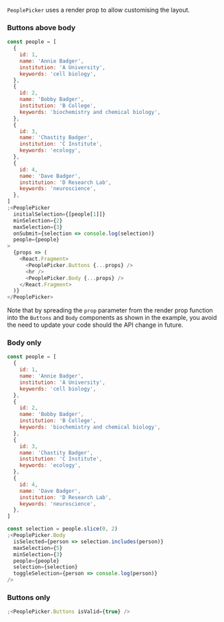 `PeoplePicker` uses a render prop to allow customising the layout.

### Buttons above body

```js
const people = [
  {
    id: 1,
    name: 'Annie Badger',
    institution: 'A University',
    keywords: 'cell biology',
  },
  {
    id: 2,
    name: 'Bobby Badger',
    institution: 'B College',
    keywords: 'biochemistry and chemical biology',
  },
  {
    id: 3,
    name: 'Chastity Badger',
    institution: 'C Institute',
    keywords: 'ecology',
  },
  {
    id: 4,
    name: 'Dave Badger',
    institution: 'D Research Lab',
    keywords: 'neuroscience',
  },
]
;<PeoplePicker
  initialSelection={[people[1]]}
  minSelection={2}
  maxSelection={3}
  onSubmit={selection => console.log(selection)}
  people={people}
>
  {props => (
    <React.Fragment>
      <PeoplePicker.Buttons {...props} />
      <hr />
      <PeoplePicker.Body {...props} />
    </React.Fragment>
  )}
</PeoplePicker>
```

Note that by spreading the `prop` parameter from the render prop function into
the `Buttons` and `Body` components as shown in the example, you avoid the need
to update your code should the API change in future.

### Body only

```js
const people = [
  {
    id: 1,
    name: 'Annie Badger',
    institution: 'A University',
    keywords: 'cell biology',
  },
  {
    id: 2,
    name: 'Bobby Badger',
    institution: 'B College',
    keywords: 'biochemistry and chemical biology',
  },
  {
    id: 3,
    name: 'Chastity Badger',
    institution: 'C Institute',
    keywords: 'ecology',
  },
  {
    id: 4,
    name: 'Dave Badger',
    institution: 'D Research Lab',
    keywords: 'neuroscience',
  },
]

const selection = people.slice(0, 2)
;<PeoplePicker.Body
  isSelected={person => selection.includes(person)}
  maxSelection={5}
  minSelection={3}
  people={people}
  selection={selection}
  toggleSelection={person => console.log(person)}
/>
```

### Buttons only

```js
;<PeoplePicker.Buttons isValid={true} />
```
